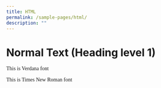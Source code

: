 ```yaml
---
title: HTML
permalink: /sample-pages/html/
description: ""
---
```

<h1> Normal Text (Heading level 1) </h1>

<p style="font-family:verdana">This is Verdana font</p>
<p style="font-family:Times New Roman">This is Times New Roman font</p>